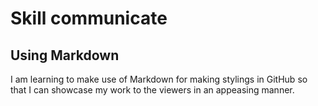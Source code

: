 # Skill communicate
## Using Markdown

I am learning to make use of Markdown for making stylings in GitHub so that I can showcase my work to the viewers in an appeasing manner.
